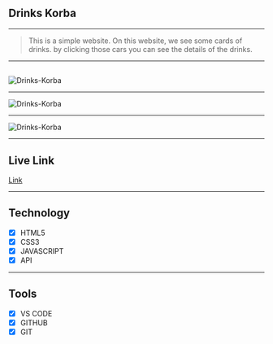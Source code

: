## Drinks Korba

---

> This is a simple website. On this website, we see some cards of drinks. by clicking those cars you can see the details of the drinks.

---

##

<img src="https://i.ibb.co/KDk6DVD/Drinks-Korba.png" alt="Drinks-Korba" border="0">

---

<img src="https://i.ibb.co/b6tnRFp/Drinks-Korba.png" alt="Drinks-Korba" border="0">

---

<img src="https://i.ibb.co/5K5SwYb/Drinks-Korba.png" alt="Drinks-Korba" border="0">

---

## Live Link

[Link](https://drinks-korba.vercel.app/)

---

## Technology

- [x] HTML5
- [x] CSS3
- [x] JAVASCRIPT
- [x] API

---

## Tools

- [x] VS CODE
- [x] GITHUB
- [x] GIT
